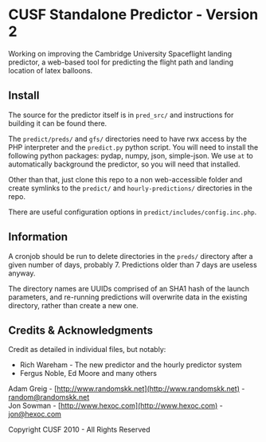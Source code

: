 # CUSF Standalone Predictor - Version 2

Working on improving the Cambridge University Spaceflight landing predictor, a web-based tool for predicting the flight path and landing location of latex balloons.  

## Install

The source for the predictor itself is in `pred_src/` and instructions for building it can be found there.  

The `predict/preds/` and `gfs/` directories need to have rwx access by the PHP interpreter and the `predict.py` python script. You will need to install the following python packages: pydap, numpy, json, simple-json. We use `at` to automatically background the predictor, so you will need that installed.  

Other than that, just clone this repo to a non web-accessible folder and create symlinks to the `predict/` and `hourly-predictions/` directories in the repo.  

There are useful configuration options in `predict/includes/config.inc.php`.  

## Information

A cronjob should be run to delete directories in the `preds/` directory after a given number of days, probably 7. Predictions older than 7 days are useless anyway.  

The directory names are UUIDs comprised of an SHA1 hash of the launch parameters, and re-running predictions will overwrite data in the existing directory, rather than create a new one.  

## Credits & Acknowledgments

Credit as detailed in individual files, but notably:  
* Rich Wareham - The new predictor and the hourly predictor system  
* Fergus Noble, Ed Moore and many others  

Adam Greig - [http://www.randomskk.net](http://www.randomskk.net) - [random@randomskk.net](mailto:random:randomskk.net)  
Jon Sowman - [http://www.hexoc.com](http://www.hexoc.com) - [jon@hexoc.com](mailto:jon@hexoc.com)  

Copyright CUSF 2010 - All Rights Reserved
